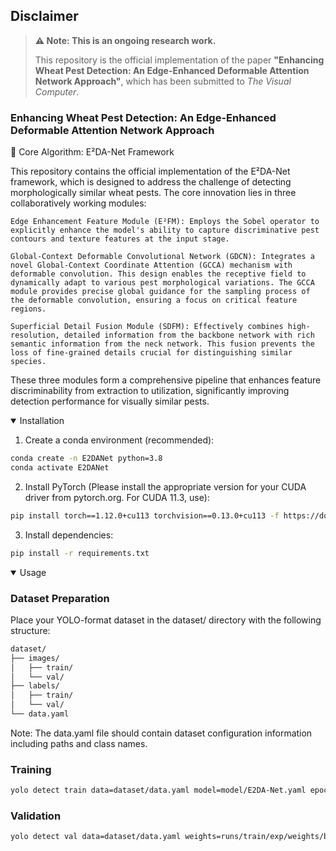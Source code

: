 ## Disclaimer

> **⚠️ Note: This is an ongoing research work.**
>
> This repository is the official implementation of the paper **"Enhancing Wheat Pest Detection: An Edge-Enhanced Deformable Attention Network Approach"**, which has been submitted to *The Visual Computer*.
### Enhancing Wheat Pest Detection: An Edge-Enhanced Deformable Attention Network Approach
🧠 Core Algorithm: E²DA-Net Framework

This repository contains the official implementation of the E²DA-Net framework, which is designed to address the challenge of detecting morphologically similar wheat pests. The core innovation lies in three collaboratively working modules:

    Edge Enhancement Feature Module (E²FM): Employs the Sobel operator to explicitly enhance the model's ability to capture discriminative pest contours and texture features at the input stage.

    Global-Context Deformable Convolutional Network (GDCN): Integrates a novel Global-Context Coordinate Attention (GCCA) mechanism with deformable convolution. This design enables the receptive field to dynamically adapt to various pest morphological variations. The GCCA module provides precise global guidance for the sampling process of the deformable convolution, ensuring a focus on critical feature regions.

    Superficial Detail Fusion Module (SDFM): Effectively combines high-resolution, detailed information from the backbone network with rich semantic information from the neck network. This fusion prevents the loss of fine-grained details crucial for distinguishing similar species.

These three modules form a comprehensive pipeline that enhances feature discriminability from extraction to utilization, significantly improving detection performance for visually similar pests.



<details open>
<summary>Installation</summary>

1. Create a conda environment (recommended):
```bash
conda create -n E2DANet python=3.8
conda activate E2DANet
```
2. Install PyTorch (Please install the appropriate version for your CUDA driver from pytorch.org. For CUDA 11.3, use):
```bash
pip install torch==1.12.0+cu113 torchvision==0.13.0+cu113 -f https://download.pytorch.org/whl/torch_stable.html
```
3. Install dependencies:
```bash
pip install -r requirements.txt
```


</details>

<details open>
<summary>Usage</summary>


### Dataset Preparation

Place your YOLO-format dataset in the dataset/ directory with the following structure:
```bash
dataset/
├── images/
│   ├── train/
│   └── val/
├── labels/
│   ├── train/
│   └── val/
└── data.yaml
```
Note: The data.yaml file should contain dataset configuration information including paths and class names.

### Training
```bash
yolo detect train data=dataset/data.yaml model=model/E2DA-Net.yaml epochs=300 imgsz=640
```

### Validation
```bash
yolo detect val data=dataset/data.yaml weights=runs/train/exp/weights/best.pt
```



